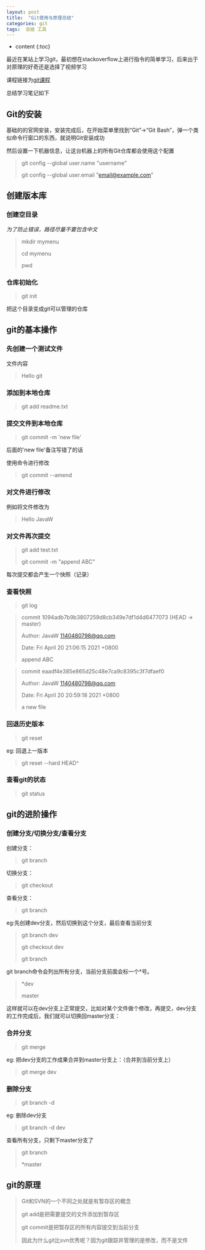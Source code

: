 ```yaml
---
layout: post
title:  "Git使用与原理总结"
categories: git
tags:  总结 工具
---
```


* content
{:toc}


最近在某站上学习git，最初想在stackoverflow上进行指令的简单学习，后来出于对原理的好奇还是选择了视频学习

课程链接为[git课程](https://www.bilibili.com/video/BV1pW411A7a5?from=search&seid=14932516423003872358&spm_id_from=333.337.0.0)

总结学习笔记如下


## Git的安装

基础的的官网安装，安装完成后，在开始菜单里找到“Git”->“Git Bash”，弹一个类似命令行窗口的东西，就说明Git安装成功

然后设置一下机器信息，让这台机器上的所有Git仓库都会使用这个配置

> git config --global user.name "username"
> 
> git config --global user.email "email@example.com"

## 创建版本库

### 创建空目录

_为了防止错误，路径尽量不要包含中文_

> mkdir mymenu
> 
> cd mymenu
> 
> pwd


### 仓库初始化

> git init


把这个目录变成git可以管理的仓库

## git的基本操作

### 先创建一个测试文件

文件内容
> Hello git

### 添加到本地仓库

> git add readme.txt


### 提交文件到本地仓库

> git commit -m 'new file'

后面的'new file'备注写错了的话

使用命令进行修改

> git commit --amend

### 对文件进行修改

例如将文件修改为
> Hello JavaW

### 对文件再次提交

> git add test.txt
> 
> git commit -m "append ABC" 
 
每次提交都会产生一个快照（记录）

### 查看快照

> git log


> commit 1094adb7b9b3807259d8cb349e7df1d4d6477073 (HEAD -> master)
> 
> Author: JavaW <1140480798@qq.com>
> 
> Date:   Fri April 20 21:06:15 2021 +0800
>
> append ABC

> commit eaadf4e385e865d25c48e7ca9c8395c3f7dfaef0
> 
> Author: JavaW <1140480798@qq.com>
> 
> Date:   Fri April 20 20:59:18 2021 +0800
>
> a new file


### 回退历史版本

> git reset

eg: 回退上一版本

> git reset --hard HEAD^

### 查看git的状态

> git status


## git的进阶操作

### 创建分支/切换分支/查看分支

创建分支：
> git branch <name>

切换分支：
> git checkout <name>

查看分支：
> git branch

eg:先创建dev分支，然后切换到这个分支，最后查看当前分支
> git branch dev
> 
> git checkout dev
> 
> git branch

git branch命令会列出所有分支，当前分支前面会标一个*号。

> *dev
> 
> master

这样就可以在dev分支上正常提交，比如对某个文件做个修改，再提交，dev分支的工作完成后，我们就可以切换回master分支：

### 合并分支

> git merge <name>

eg: 把dev分支的工作成果合并到master分支上：（合并到当前分支上）

> git merge dev

### 删除分支

> git branch -d <name>

eg: 删除dev分支

> git branch -d dev

查看所有分支，只剩下master分支了

> git branch
> 
> *master





## git的原理

> Git和SVN的一个不同之处就是有暂存区的概念
> 
> git add是把需要提交的文件添加到暂存区
> 
> git commit是把暂存区的所有内容提交到当前分支
> 
> 因此为什么git比svn优秀呢？因为git跟踪并管理的是修改，而不是文件